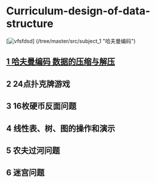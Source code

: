 # Curriculum-design-of-data-structure
[![vfsfdsd](http://read.pudn.com/downloads3/sourcecode/crypt/11271/Huffman/Splsh16__.jpg)] (/tree/master/src/subject_1 "哈夫曼编码")

[1 哈夫曼编码 数据的压缩与解压](https://github.com/fankaljead/Curriculum-design-of-data-structure/tree/master/src/subject_1 "哈夫曼编码")
---------------------------
2 24点扑克牌游戏
---------------------------
3 16枚硬币反面问题
--------------------------
4 线性表、树、图的操作和演示
--------------------------
5 农夫过河问题
-------------------------
6 迷宫问题
------------------------